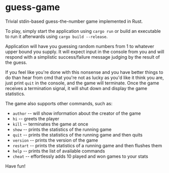 # guess-game
Trivial stdin-based guess-the-number game implemented in Rust.

To play, simply start the application using ``cargo run`` or build an executable to run it afterwards using ``cargo build --release``.

Application will have you guessing random numbers from 1 to whatever upper bound you supply. It will expect input in the console from you and will respond with a simplistic success/failure message judging by the result of the guess.

If you feel like you're done with this nonsense and you have better things to do than hear from cmd that you're not as lucky as you'd like it think you are, just print ``quit`` in the console, and the game will terminate. Once the game receives a termination signal, it will shut down and display the game statistics.

The game also supports other commands, such as:

* ``author`` -- will show information about the creator of the game
* ``hi`` -- greets the player
* ``kill`` -- terminates the game at once
* ``show`` -- prints the statistics of the running game
* ``quit`` -- prints the statistics of the running game and then quits
* ``version`` -- prints the version of the game
* ``restart`` -- prints the statistics of a running game and then flushes them
* ``help`` -- prints the list of available commands
* ``cheat`` -- effortlessly adds 10 played and won games to your stats
 
Have fun!
